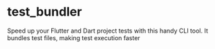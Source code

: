 # test_bundler
Speed up your Flutter and Dart project tests with this handy CLI tool. It bundles test files, making test execution faster

